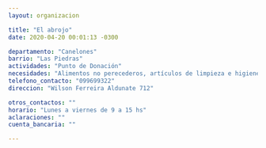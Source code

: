 ```yaml
---
layout: organizacion

title: "El abrojo"
date: 2020-04-20 00:01:13 -0300

departamento: "Canelones"
barrio: "Las Piedras"
actividades: "Punto de Donación"
necesidades: "Alimentos no perecederos, artículos de limpieza e higiene personal y del hogar"
telefono_contacto: "099699322"
direccion: "Wilson Ferreira Aldunate 712"

otros_contactos: ""
horario: "Lunes a viernes de 9 a 15 hs"
aclaraciones: ""
cuenta_bancaria: ""

---
```

